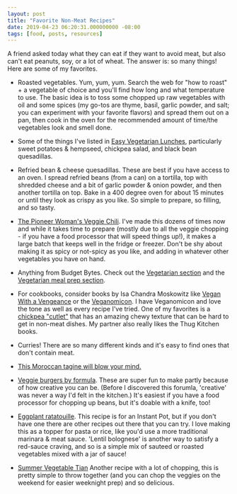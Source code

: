 ```yaml
---
layout: post
title: "Favorite Non-Meat Recipes"
date: 2019-04-23 06:20:31.000000000 -08:00
tags: [food, posts, resources]
---
```


A friend asked today what they can eat if they want to avoid meat, but also can't eat peanuts, soy, or a lot of wheat. The answer is: so many things! Here are some of my favorites.

- Roasted vegetables. Yum, yum, yum. Search the web for "how to roast" + a vegetable of choice and you'll find how long and what temperature to use. The basic idea is to toss some chopped up raw vegetables with oil and some spices (my go-tos are thyme, basil, garlic powder, and salt; you can experiment with your favorite flavors) and spread them out on a pan, then cook in the oven for the recommended amount of time/the vegetables look and smell done. 

- Some of the things I've listed in [Easy Vegetarian Lunches](/posts/2016-03-21-easy-vegetarian-lunches), particularly sweet potatoes & hempseed, chickpea salad, and black bean quesadillas.

- Refried bean & cheese quesadillas. These are best if you have access to an oven. I spread refried beans (from a can) on a tortilla, top with shredded cheese and a bit of garlic powder & onion powder, and then another tortilla on top. Bake in a 400 degree oven for about 15 minutes or until they look as crispy as you like. So simple to prepare, so filling, and so tasty. 

- [The Pioneer Woman's Veggie Chili](https://thepioneerwoman.com/cooking/veggie-chili/). I've made this dozens of times now and while it takes time to prepare (mostly due to all the veggie chopping - if you have a food processor that will speed things up!), it makes a large batch that keeps well in the fridge or freezer. Don't be shy about making it as spicy or not-spicy as you like, and adding in whatever other vegetables you have on hand. 

- Anything from Budget Bytes. Check out the [Vegetarian section](https://www.budgetbytes.com/category/recipes/vegetarian/) and the [Vegetarian meal prep section](https://www.budgetbytes.com/category/extra-bytes/budget-friendly-meal-prep/vegetarian-meal-prep/). 

- For cookbooks, consider books by Isa Chandra Moskowitz like [Vegan With a Vengeance](http://www.isachandra.com/book/vegan-with-a-vengeance-10th-anniversary-edition/) or the [Veganomicon](http://www.isachandra.com/book/veganomicon/). I have Veganomicon and love the tone as well as every recipe I've tried. One of my favorites is a [chickpea "cutlet"](https://www.isachandra.com/2010/11/doublebatch-chickpea-cutlets/) that has an amazing chewy texture that can be hard to get in non-meat dishes. My partner also really likes the Thug Kitchen books. 

- Curries! There are so many different kinds and it's easy to find ones that don't contain meat. 

- [This Moroccan tagine will blow your mind.](https://www.thespruceeats.com/moroccan-vegetarian-carrot-and-chickpea-tagine-2395043)

- [Veggie burgers by formula](https://www.nomeatathlete.com/veggie-burger-recipe/). These are super fun to make partly because of how creative you can be. (Before I discovered this forumla, 'creative' was never a way I'd felt in the kitchen.) It's easiest if you have a food processor for chopping up beans, but it's doable with a knife, too! 

- [Eggplant ratatouille](https://www.epicurious.com/recipes/member/views/eggplant-ratatouille-pressure-cooker-50152139). This recipe is for an Instant Pot, but if you don't have one there are other recipes out there that you can try. I love making this as a topper for pasta or rice, like you'd use a more traditional marinara & meat sauce. 'Lentil bolognese' is another way to satisfy a red-sauce craving, and so is a simple mix of sauteed or roasted vegetables mixed with a jar of sauce!

- [Summer Vegetable Tian](https://www.budgetbytes.com/summer-vegetable-tian/) Another recipe with a lot of chopping, this is pretty simple to throw together (and you can chop the veggies on the weekend for easier weeknight prep) and so delicious. 

